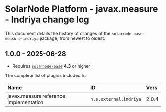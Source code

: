 # SolarNode Platform - javax.measure - Indriya change log

This document details the history of changes of the `solarnode-base-measure-indriya` package, from newest
to oldest.

## 1.0.0 - 2025-06-28

 * Requires [`solarnode-base`](../../solarnode-base/debian) **4.3** or higher

The complete list of plugins included is:

| Name                                   | ID                     | Vers  |
|:---------------------------------------|:-----------------------|:------|
| javax.measure reference implementation | `n.s.external.indriya` | 2.0.4 |
